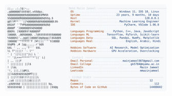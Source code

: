 <picture>
  <source srcset="https://raw.githubusercontent.com/mmazinjameel/mmazinjameel/main/dark_mode.svg?v=1755245722" media="(prefers-color-scheme: dark)">
  <img src="https://raw.githubusercontent.com/mmazinjameel/mmazinjameel/main/light_mode.svg?v=1755245722">
</picture>
